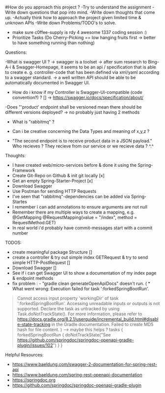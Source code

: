 #How do you approach this project ?
-Try to understand the assignment
-Write down questions that pop into mind.
-Write down thoughts that come up.
-Actually think how to approach the project given limited time & unknown APIs
-Write down Problems/TODO's to solve.
- make sure c0ffee-supply is rdy 4 awesome 1337 coding session :)
- Prioritize Tasks (Do Cherry-Picking == low hanging fruits first -> better to have something running than nothing)

Questions:

-What is swagger UI ?
	-> swagger is a toolset
	-> after sum research to Bing-A-i & Swagger-Homepage, it seems to be an api / specification that is able to create e. g.
		 controller-code that has been defined via xml/yaml according to a swagger standard.
	-> a well written API should be able to be automatically documented in Swagger UI.

- How do i know if my Controller is Swagger-UI-compatible  (code convention?) ? []
	-> https://swagger.io/docs/specification/about/

-Does "'product' endpoint shall be versioned mean there should be different versions deployed?
	-> no probably just having 2 methods

- What is "rabbitmq" ?


- Can i be creative concerning the Data Types and meaning of  x,y,z ? 

- "The second endpoint is to receive product data in a JSON payload." Who recieves ? They recieve from our service or we recieve data ? ^.^

Thoughts:
- I have created web/micro-services before & done it using the Spring-Framework
- Create Git-Repo on Github & init git locally [x]
- Get an empty Spring-Starter-Project [x]
- Download Swagger
- Use Postman for sending HTTP Requests
- I've seen that "rabbitmq"-dependencies can be added via Spring-Startes
- I remember i can add annotations to ensure arguments are not null
- Remember there are multiple ways to create a mapping, e.g. @GetMapping @RequestMapping(value = "/index", method = RequestMethod.GET)
- In real world i'd probably have commit-messages start with a commit number


TODOS:
- create meaningful package Structure []
- create a controller & try out simple index GETRequest & try to send simple HTTP-PostRequest []
- Download Swagger []
- See if i can get Swagger UI to show a documentation of my index page & endpoint methods
- fix problem : - "gradle clean generateOpenApiDocs" doesn't run. ( * What went wrong:
Execution failed for task ':forkedSpringBootRun'.
> Cannot access input property 'workingDir' of task ':forkedSpringBootRun'. Accessing unreadable inputs or outputs is not supported. Declare the task as untracked by using Task.doNotTrackState(). For more information, please refer to https://docs.gradle.org/8.2.1/userguide/incremental_build.html#disable-state-tracking in the Gradle documentation.
   > Failed to create MD5 hash for file content.
) --> maybe this helps ?  tasks {
  forkedSpringBootRun {
        doNotTrackState("See https://github.com/springdoc/springdoc-openapi-gradle-plugin/issues/102")
    }
}

Helpful Resources:
- https://www.baeldung.com/swagger-2-documentation-for-spring-rest-api
- https://www.baeldung.com/spring-rest-openapi-documentation
- https://springdoc.org
- https://github.com/springdoc/springdoc-openapi-gradle-plugin